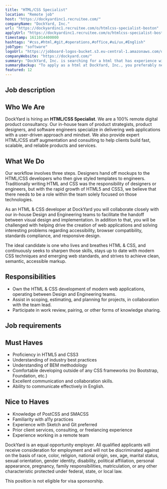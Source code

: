 ```yaml
---
title: "HTML/CSS Specialist"
location: "Remote job"
host: "https://dockyardinc1.recruitee.com/"
companyName: "DockYard, Inc."
url: "https://dockyardinc1.recruitee.com/o/htmlcss-specialist-boston"
applyUrl: "https://dockyardinc1.recruitee.com/o/htmlcss-specialist-boston/c/new"
timestamp: 1611014400000
hashtags: "#css,#html,#git,#operations,#office,#ui/ux,#English"
jobType: "software"
logoUrl: "https://jobboard-logos-bucket.s3.eu-central-1.amazonaws.com/dockyard-inc-"
companyWebsite: "https://dockyard.com/"
summary: "DockYard, Inc. is searching for a html that has experience with Sketch and Git preferred."
summaryBackup: "To apply as a html at DockYard, Inc., you preferably need to have some knowledge of: #css, #html, #ui/ux."
featured: 12
---
```


## Job description

## Who We Are

DockYard is hiring an **HTML/CSS Specialist**. We are a 100% remote digital product consultancy. Our in-house team of product strategists, product designers, and software engineers specialize in delivering web applications with a user-driven approach and mindset. We also provide expert HTML/CSS staff augmentation and consulting to help clients build fast, scalable, and reliable products and services.

## What We Do

Our workflow involves three steps. Designers hand off mockups to the HTML/CSS developers who then give styled templates to engineers. Traditionally writing HTML and CSS was the responsibility of designers or engineers, but with the rapid growth of HTML5 and CSS3, we believe that there needs to be a role within the team solely focused on those technologies.

As an HTML & CSS developer at DockYard you will collaborate closely with our in-house Design and Engineering teams to facilitate the handoff between visual design and implementation. In addition to that, you will be challenged with helping drive the creation of web applications and solving interesting problems regarding accessibility, browser compatibility, standards compliance, and responsive design.

The ideal candidate is one who lives and breathes HTML & CSS, and continuously seeks to sharpen those skills, stays up to date with modern CSS techniques and emerging web standards, and strives to achieve clean, semantic, accessible markup.

## Responsibilities

*   Own the HTML & CSS development of modern web applications, operating between Design and Engineering teams.
*   Assist in scoping, estimating, and planning for projects, in collaboration with the team lead.
*   Participate in work review, pairing, or other forms of knowledge sharing.

## Job requirements

## Must Haves

*   Proficiency in HTML5 and CSS3
*   Understanding of industry best practices
*   Understanding of BEM methodology
*   Comfortable developing outside of any CSS frameworks (no Bootstrap, Foundation, etc.)
*   Excellent communication and collaboration skills.
*   Ability to communicate effectively in English.

## Nice to Haves

*   Knowledge of PostCSS and SMACSS
*   Familiarity with a11y practices
*   Experience with Sketch and Git preferred
*   Prior client services, consulting, or freelancing experience
*   Experience working in a remote team

DockYard is an equal opportunity employer. All qualified applicants will receive consideration for employment and will not be discriminated against on the basis of race, color, religion, national origin, sex, age, marital status, sexual orientation, gender identity, disability, political affiliation, personal appearance, pregnancy, family responsibilities, matriculation, or any other characteristic protected under federal, state, or local law.

This position is not eligible for visa sponsorship.

